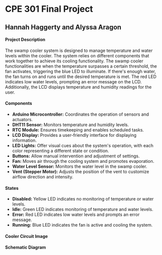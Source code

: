 # CPE 301 Final Project
## Hannah Haggerty and Alyssa Aragon

#### Project Description
The swamp cooler system is designed to manage temperature and water levels within the cooler. The system relies on different components that work together to achieve its cooling functionality. The swamp cooler functionalities are when the temperature surpasses a certain threshold, the fan activates, triggering the blue LED to illuminate. If there's enough water, the fan turns on and runs until the desired temperature is met. The red LED indicates low water levels, prompting an error message on the LCD. Additionally, the LCD displays temperature and humidity readings for the user.

#### Components
- **Arduino Microcontroller:** Coordinates the operation of sensors and actuators.
- **DHT11 Sensor:** Monitors temperature and humidity levels.
- **RTC Module:** Ensures timekeeping and enables scheduled tasks.
- **LCD Display:** Provides a user-friendly interface for displaying information.
- **LED Lights:** Offer visual cues about the system's operation, with each color representing a different state or condition.
- **Buttons:** Allow manual intervention and adjustment of settings.
- **Fan:** Moves air through the cooling system and promotes evaporation.
- **Water Level Sensor:** Monitors the water level in the swamp cooler.
- **Vent (Stepper Motor):** Adjusts the position of the vent to customize airflow direction and intensity.

#### States
- **Disabled:** Yellow LED indicates no monitoring of temperature or water levels.
- **Idle:** Green LED indicates monitoring of temperature and water levels.
- **Error:** Red LED indicates low water levels and prompts an error message.
- **Running:** Blue LED indicates the fan is active and cooling the system.
  
#### Cooler Circuit Image

#### Schematic Diagram
